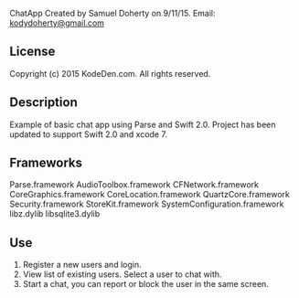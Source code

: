 ChatApp
Created by Samuel Doherty on 9/11/15.
Email: kodydoherty@gmail.com

License
-----------
Copyright (c) 2015 KodeDen.com. All rights reserved.

Description
-----------
Example of basic chat app using Parse and Swift 2.0. Project has been
updated to support Swift 2.0 and xcode 7.

Frameworks
-----------
Parse.framework
AudioToolbox.framework
CFNetwork.framework
CoreGraphics.framework
CoreLocation.framework
QuartzCore.framework
Security.framework
StoreKit.framework
SystemConfiguration.framework
libz.dylib
libsqlite3.dylib


Use
-----------
1. Register a new users and login.
2. View list of existing users. Select a user to chat with.
3. Start a chat, you can report or block the user in the same screen.


